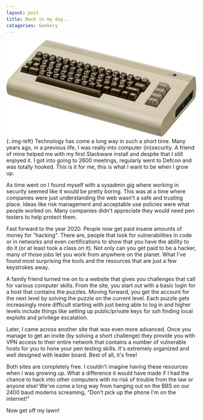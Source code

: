 ```yaml
---
layout: post
title: Back in my day..
catagories: Geekery
---
```

![commodore](/assets/img/blog/commodore64.png){:.img-left}
Technology has come a long way in such a short time.  Many years ago, in a previous life, I was really into computer (in)security.  A friend of mine helped me with my first Slackware install and despite that I still enjoyed it.  I got into going to 2600 meetings, regularly went to Defcon and was totally hooked.  This is it for me, this is what I want to be when I grow up.

As time went on I found myself with a sysadmin gig where working in security seemed like it would be pretty boring.  This was at a time where companies were just understanding the web wasn't a safe and trusting place.  Ideas like risk management and acceptable use policies were what people worked on.  Many companies didn't appreciate they would need pen testers to help protect them.

Fast forward to the year 2020.  People now get paid insane amounts of money for "hacking".  There are, people that look for vulnerabilities in code or in networks and even certifications to show that you have the ability to do it (or at least took a class on it).  Not only can you get paid to be a hacker, many of those jobs let you work from anywhere on the planet.  What I've found most surprising the tools and the resources that are just a few keystrokes away.

A family friend turned me on to a website that gives you challenges that call for various computer skills.  From the site, you start out with a basic login for a host that contains the puzzles.  Moving forward, you get the account for the next level by solving the puzzle on the current level.  Each puzzle gets increasingly more difficult starting with just being able to log in and higher levels include things like setting up public/private keys for ssh finding local exploits and privilege escalation.  

Later, I came across another site that was even more advanced.  Once you manage to get an invite (by solving a short challenge) they provide you with VPN access to their entire network that contains a number of vulnerable hosts for you to hone your pen testing skills.  It's extremely organized and well designed with leader board.  Best of all, it's free!  

Both sites are completely free.  I couldn't imagine having these resources when I was growing up.  What a difference it would have made if I had the chance to hack into other computers with no risk of trouble from the law or anyone else!  We've come a long way from hanging out on the BBS on our 2400 baud modems screaming, "Don't pick up the phone I'm on the internet!"

Now get off my lawn!
